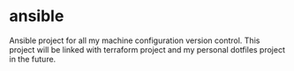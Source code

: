 # ansible
Ansible project for all my machine configuration version control. This project will be linked with terraform project and my personal dotfiles project in the future.
